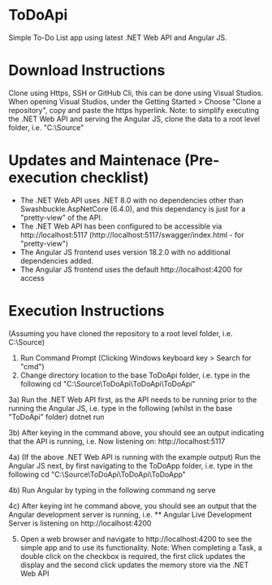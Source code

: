 # ToDoApi
Simple To-Do List app using latest .NET Web API and Angular JS.

# Download Instructions
Clone using Https, SSH or GitHub Cli, this can be done using Visual Studios.
When opening Visual Studios, under the Getting Started > Choose "Clone a repository", copy and paste the https hyperlink.
Note: to simplify executing the .NET Web API and serving the Angular JS, clone the data to a root level folder, i.e. "C:\Source"

# Updates and Maintenace (Pre-execution checklist)
- The .NET Web API uses .NET 8.0 with no dependencies other than Swashbuckle.AspNetCore (6.4.0), and this dependancy is just for a "pretty-view" of the API.
- The .NET Web API has been configured to be accessible via http://localhost:5117
(http://localhost:5117/swagger/index.html - for "pretty-view")
- The Angular JS frontend uses version 18.2.0 with no additional dependencies added.
- The Angular JS frontend uses the default http://localhost:4200 for access

# Execution Instructions
(Assuming you have cloned the repository to a root level folder, i.e. C:\Source)
1) Run Command Prompt (Clicking Windows keyboard key > Search for "cmd")
2) Change directory location to the base ToDoApi folder, i.e. type in the following
cd "C:\Source\ToDoApi\ToDoApi\ToDoApi"

  3a) Run the .NET Web API first, as the API needs to be running prior to the running the Angular JS, i.e. type in the following (whilst in the base "ToDoApi" folder) 
dotnet run

  3b) After keying in the command above, you should see an output indicating that the API is running, i.e.
Now listening on: http://localhost:5117

  4a) (If the above .NET Web API is running with the example output) Run the Angular JS next, by first navigating to the ToDoApp folder, i.e. type in the following
cd "C:\Source\ToDoApi\ToDoApi\ToDoApp"

  4b) Run Angular by typing in the following command
ng serve

  4c) After keying int he command above, you should see an output that the Angular development server is running, i.e.
** Angular Live Development Server is listening on http://localhost:4200

5) Open a web browser and navigate to http://localhost:4200 to see the simple app and to use its functionality.
Note: When completing a Task, a double click on the checkbox is required, the first click updates the display and the second click updates the memory store via the .NET Web API
